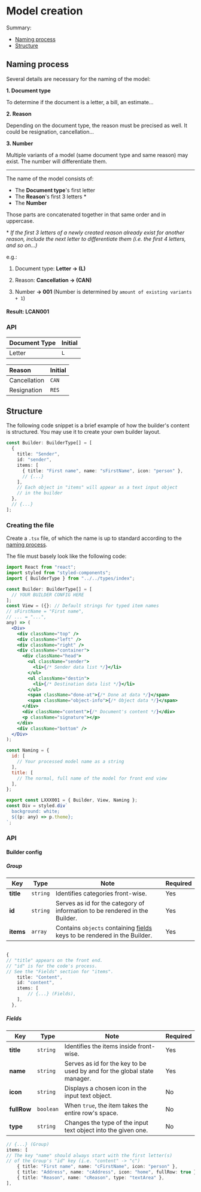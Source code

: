 # Model creation

Summary:

- [Naming process](#naming-process)
- [Structure](#structure)

## Naming process

Several details are necessary for the naming of the model:

**1. Document type**

To determine if the document is a letter, a bill, an estimate...

**2. Reason**

Depending on the document type, the reason must be precised as well. It could be resignation, cancellation...

**3. Number**

Multiple variants of a model (same document type and same reason) may exist. The number will differentiate them.

---

The name of the model consists of:

- The **Document type**'s first letter
- The **Reason**'s first 3 letters \*
- The **Number**

Those parts are concatenated together in that same order and in uppercase.

\* _If the first 3 letters of a newly created reason already exist for another reason, include the next letter to differentiate them (i.e. the first 4 letters, and so on...)_

e.g.:

1. Document type: **Letter -> (L)**

2. Reason: **Cancellation -> (CAN)**

3. Number **-> 001** (Number is determined by `amount of existing variants + 1`)

#### Result: LCAN001

### API

| **Document Type** | **Initial** |
| :---------------- | :---------- |
| Letter            | `L`         |

| **Reason**   | **Initial** |
| :----------- | :---------- |
| Cancellation | `CAN`       |
| Resignation  | `RES`       |

## Structure

The following code snippet is a brief example of how the builder's content is structured.
You may use it to create your own builder layout.

```ts
const Builder: BuilderType[] = [
  {
    title: "Sender",
    id: "sender",
    items: [
      { title: "First name", name: "sFirstName", icon: "person" },
      // {...}
    ],
    // Each object in "items" will appear as a text input object
    // in the builder
  },
  // {...}
];
```

### Creating the file

Create a `.tsx` file, of which the name is up to standard according to the [naming process](#naming-process).

The file must basely look like the following code:

```jsx
import React from "react";
import styled from "styled-components";
import { BuilderType } from "../../types/index";

const Builder: BuilderType[] = [
  // YOUR BUILDER CONFIG HERE
];
const View = ({}: // Default strings for typed item names
// sFirstName = "First name",
// ... = "...",
any) => (
  <Div>
    <div className="top" />
    <div className="left" />
    <div className="right" />
    <div className="container">
      <div className="head">
        <ul className="sender">
          <li>{/* Sender data list */}</li>
        </ul>
        <ul className="destin">
          <li>{/* Destination data list */}</li>
        </ul>
        <span className="done-at">{/* Done at data */}</span>
        <span className="object-info">{/* Object data */}</span>
      </div>
      <div className="content">{/* Document's content */}</div>
      <p className="signature"></p>
    </div>
    <div className="bottom" />
  </Div>
);

const Naming = {
  id: [
    // Your processed model name as a string
  ],
  title: [
    // The normal, full name of the model for front end view
  ],
};

export const LXXX001 = { Builder, View, Naming };
const Div = styled.div`
  background: white;
  ${(p: any) => p.theme};
`;
```

### API

#### Builder config

##### Group

| Key       | Type     | Note                                                                                | Required |
| --------- | -------- | ----------------------------------------------------------------------------------- | -------- |
| **title** | `string` | Identifies categories front-wise.                                                   | Yes      |
| **id**    | `string` | Serves as id for the category of information to be rendered in the Builder.         | Yes      |
| **items** | `array`  | Contains `objects` containing [fields](#fields) keys to be rendered in the Builder. | Yes      |

```ts

{
// "title" appears on the front end.
// "id" is for the code's process.
// See the "Fields" section for "items".
	title: "Content",
	id: "content",
	items: [
		// {...} (Fields),
	],
  },
```

##### Fields

| Key         | Type      | Note                                                                     | Required |
| ----------- | --------- | ------------------------------------------------------------------------ | -------- |
| **title**   | `string`  | Identifies the items inside front-wise.                                  | Yes      |
| **name**    | `string`  | Serves as id for the key to be used by and for the global state manager. | Yes      |
| **icon**    | `string`  | Displays a chosen icon in the input text object.                         | No       |
| **fullRow** | `boolean` | When `true`, the item takes the entire row's space.                      | No       |
| **type**    | `string`  | Changes the type of the input text object into the given one.            | No       |

```ts
// {...} (Group)
items: [
// The key "name" should always start with the first letter(s)
// of the Group's "id" key (i.e. "content" -> "c")
	{ title: "First name", name: "cFirstName", icon: "person" },
	{ title: "Address", name: "cAddress", icon: "home", fullRow: true },
	{ title: "Reason", name: "cReason", type: "textArea" },
],
```
